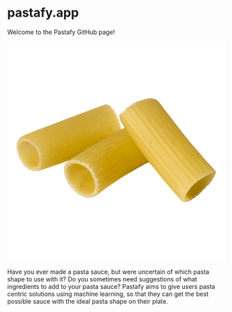 # pastafy.app

Welcome to the Pastafy GitHub page!

![](src/Front/Rotini.png)

Have you ever made a pasta sauce, but were uncertain of which pasta shape to use with it? Do you sometimes need suggestions of what ingredients to add to your pasta sauce? Pastafy aims to give users pasta centric solutions using machine learning, so that they can get the best possible sauce with the ideal pasta shape on their plate. 
